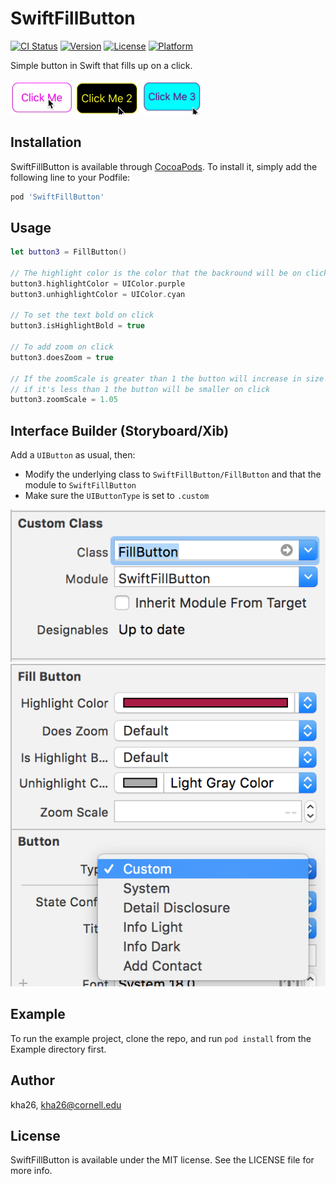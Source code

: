 # SwiftFillButton

[![CI Status](https://img.shields.io/travis/kha26/SwiftFillButton.svg?style=flat)](https://travis-ci.org/kha26/SwiftFillButton)
[![Version](https://img.shields.io/cocoapods/v/SwiftFillButton.svg?style=flat)](https://cocoapods.org/pods/SwiftFillButton)
[![License](https://img.shields.io/cocoapods/l/SwiftFillButton.svg?style=flat)](https://cocoapods.org/pods/SwiftFillButton)
[![Platform](https://img.shields.io/cocoapods/p/SwiftFillButton.svg?style=flat)](https://cocoapods.org/pods/SwiftFillButton)

Simple button in Swift that fills up on a click.

<img src="Example/button1.gif" width="100"/>
<img src="Example/button2.gif" width="100"/>
<img src="Example/button3.gif" width="100"/>

## Installation

SwiftFillButton is available through [CocoaPods](https://cocoapods.org). To install
it, simply add the following line to your Podfile:

```ruby
pod 'SwiftFillButton'
```

## Usage

```swift
let button3 = FillButton()

// The highlight color is the color that the backround will be on click
button3.highlightColor = UIColor.purple
button3.unhighlightColor = UIColor.cyan

// To set the text bold on click
button3.isHighlightBold = true

// To add zoom on click
button3.doesZoom = true

// If the zoomScale is greater than 1 the button will increase in size on click
// if it's less than 1 the button will be smaller on click
button3.zoomScale = 1.05
```

## Interface Builder (Storyboard/Xib)

Add a  `UIButton` as usual, then:
- Modify the underlying class to `SwiftFillButton/FillButton` and that the module to `SwiftFillButton`
- Make sure the `UIButtonType` is set to `.custom`

<img src="Example/screenshot1.png">
<img src="Example/screenshot2.png">


## Example

To run the example project, clone the repo, and run `pod install` from the Example directory first.

## Author

kha26, kha26@cornell.edu

## License

SwiftFillButton is available under the MIT license. See the LICENSE file for more info.
